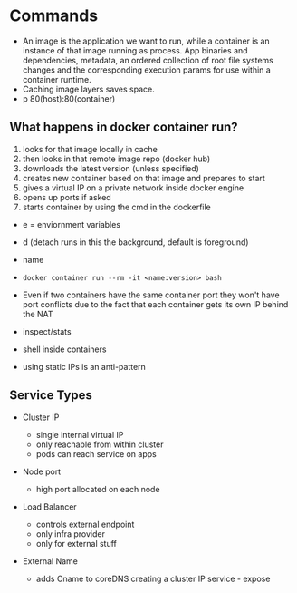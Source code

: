 # Commands

- An image is the application we want to run, while a container is an instance of that image running as process. App binaries and dependencies, metadata, an ordered collection of root file systems changes and the corresponding execution params for use within a container runtime.
- Caching image layers saves space.
- p 80(host):80(container)

## What happens in docker container run?

1. looks for that image locally in cache
2. then looks in that remote image repo (docker hub)
3. downloads the latest version (unless specified)
4. creates new container based on that image and prepares to start
5. gives a virtual IP on a private network inside docker engine
6. opens up ports if asked
7. starts container by using the cmd in the dockerfile

- e = enviornment variables
- d (detach runs in this the background, default is foreground)
- name

- `docker container run --rm -it <name:version> bash`

- Even if two containers have the same container port they won't have port conflicts due to the fact that each container gets its own IP behind the NAT

- inspect/stats
- shell inside containers
- using static IPs is an anti-pattern

## Service Types

- Cluster IP

  - single internal virtual IP
  - only reachable from within cluster
  - pods can reach service on apps

- Node port

  - high port allocated on each node

- Load Balancer

  - controls external endpoint
  - only infra provider
  - only for external stuff

- External Name
  - adds Cname to coreDNS creating a cluster IP service - expose
